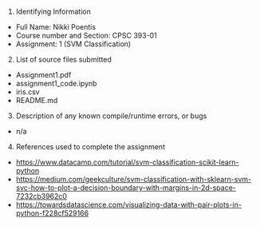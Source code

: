 1) Identifying Information
- Full Name: Nikki Poentis
- Course number and Section: CPSC 393-01
- Assignment: 1 (SVM Classification)

2) List of source files submitted
- Assignment1.pdf
- assignment1_code.ipynb
- iris.csv
- README.md

3) Description of any known compile/runtime errors, or bugs
- n/a

4) References used to complete the assignment
- https://www.datacamp.com/tutorial/svm-classification-scikit-learn-python
- https://medium.com/geekculture/svm-classification-with-sklearn-svm-svc-how-to-plot-a-decision-boundary-with-margins-in-2d-space-7232cb3962c0
- https://towardsdatascience.com/visualizing-data-with-pair-plots-in-python-f228cf529166
